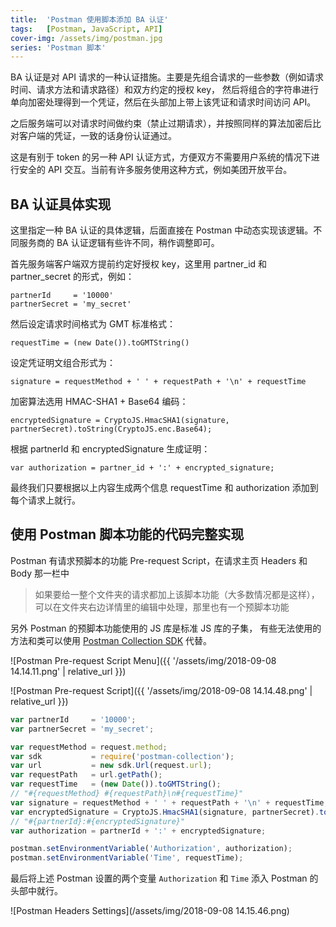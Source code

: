 ```yaml
---
title:  'Postman 使用脚本添加 BA 认证'
tags:   [Postman, JavaScript, API]
cover-img: /assets/img/postman.jpg
series: 'Postman 脚本'
---
```


BA 认证是对 API 请求的一种认证措施。主要是先组合请求的一些参数（例如请求时间、请求方法和请求路径）和双方约定的授权 key，
然后将组合的字符串进行单向加密处理得到一个凭证，然后在头部加上带上该凭证和请求时间访问 API。

之后服务端可以对请求时间做约束（禁止过期请求），并按照同样的算法加密后比对客户端的凭证，一致的话身份认证通过。

这是有别于 token 的另一种 API 认证方式，方便双方不需要用户系统的情况下进行安全的 API 交互。当前有许多服务使用这种方式，例如美团开放平台。

## BA 认证具体实现

这里指定一种 BA 认证的具体逻辑，后面直接在 Postman 中动态实现该逻辑。不同服务商的 BA 认证逻辑有些许不同，稍作调整即可。

首先服务端客户端双方提前约定好授权 key，这里用 partner_id 和 partner_secret 的形式，例如：
```
partnerId     = '10000'
partnerSecret = 'my_secret'
```

然后设定请求时间格式为 GMT 标准格式：
```
requestTime = (new Date()).toGMTString()
```

设定凭证明文组合形式为：
```
signature = requestMethod + ' ' + requestPath + '\n' + requestTime
```

加密算法选用 HMAC-SHA1 + Base64 编码：
```
encryptedSignature = CryptoJS.HmacSHA1(signature, partnerSecret).toString(CryptoJS.enc.Base64);
```

根据 partnerId 和 encryptedSignature 生成证明：
```
var authorization = partner_id + ':' + encrypted_signature;
```

最终我们只要根据以上内容生成两个信息 requestTime 和 authorization 添加到每个请求上就行。

## 使用 Postman 脚本功能的代码完整实现

Postman 有请求预脚本的功能 Pre-request Script，在请求主页 Headers 和 Body 那一栏中
> 如果要给一整个文件夹的请求都加上该脚本功能（大多数情况都是这样），可以在文件夹右边详情里的编辑中处理，那里也有一个预脚本功能

另外 Postman 的预脚本功能使用的 JS 库是标准 JS 库的子集，
有些无法使用的方法和类可以使用 [Postman Collection SDK](https://www.postmanlabs.com/postman-collection/index.html) 代替。

![Postman Pre-request Script Menu]({{ '/assets/img/2018-09-08 14.14.11.png' | relative_url }})

![Postman Pre-request Script]({{ '/assets/img/2018-09-08 14.14.48.png' | relative_url }})

```js
var partnerId     = '10000';
var partnerSecret = 'my_secret';

var requestMethod = request.method;
var sdk           = require('postman-collection');
var url           = new sdk.Url(request.url);
var requestPath   = url.getPath();
var requestTime   = (new Date()).toGMTString();
// "#{requestMethod} #{requestPath}\n#{requestTime}"
var signature = requestMethod + ' ' + requestPath + '\n' + requestTime;
var encryptedSignature = CryptoJS.HmacSHA1(signature, partnerSecret).toString(CryptoJS.enc.Base64);
// "#{partnerId}:#{encryptedSignature}"
var authorization = partnerId + ':' + encryptedSignature;

postman.setEnvironmentVariable('Authorization', authorization);
postman.setEnvironmentVariable('Time', requestTime);
```

最后将上述 Postman 设置的两个变量 `Authorization` 和 `Time` 添入 Postman 的头部中就行。

![Postman Headers Settings](/assets/img/2018-09-08 14.15.46.png)
